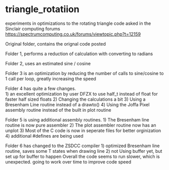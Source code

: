 # triangle_rotatiion
experiments in optimizations to the rotating triangle code asked in the Sinclair computing forums
https://spectrumcomputing.co.uk/forums/viewtopic.php?t=12159

Original folder, contains the orignal code posted

Folder 1, performs a reduction of calculation with converting to radians

Folder 2, uses an estimated sine / cosine

Folder 3 is an optimization by reducing the number of calls to sine/cosine to 1 call per loop, greatly increasing the speed

Folder 4 has quite a few changes.  
    1) an excellent optimization by user DFZX to use half_t instead of float for faster half sized floats
    2) Changing the calculations a bit
    3) Using a Bresenham Line routine instead of a drawto()
    4) Using the Joffa Pixel assembly routine instead of the built in plot routine

Folder 5 is using additional assembly routines.
    1) The Bresenham line routine is now pure assembler
    2) The plot assembler routine now has an unplot
    3) Most of the C code is now in seperate files for better orginization
    4) additional #defines are being used


Folder 6 has changed to the ZSDCC compiler
    1) optimized Bresenham line routine, saves some T states when drawing line
    2) not Using buffer yet, but set up for buffer to happen
Overall the code seems to run slower, which is unexpected.
going to work over time to improve code speed





